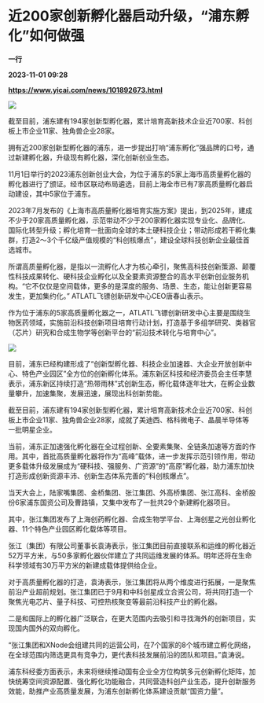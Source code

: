 # 近200家创新孵化器启动升级，“浦东孵化”如何做强
**一行**

**2023-11-01 09:28**

**https://www.yicai.com/news/101892673.html**

![](https://imgcdn.yicai.com/uppics/slides/2023/11/955b5d57da167daddbf1426c8d7459ba.jpg)

截至目前，浦东建有194家创新型孵化器，累计培育高新技术企业近700家、科创板上市企业11家、独角兽企业28家。

拥有近200家创新型孵化器的浦东，进一步提出打响“浦东孵化”强品牌的口号，通过新建孵化器，升级现有孵化器，深化创新创业生态。

11月1日举行的2023浦东创新创业大会，为位于浦东的5家上海市高质量孵化器的孵化器进行了颁证。经市区联动布局遴选，目前上海全市已有7家高质量孵化器启动建设，其中5家位于浦东。

2023年7月发布的《上海市高质量孵化器培育实施方案》提出，到2025年，建成不少于20家高质量孵化器，示范带动不少于200家孵化器实现专业化、品牌化、国际化转型升级；孵化培育一批面向全球的本土硬科技企业；带动形成若干孵化集群，打造2～3个千亿级产值规模的“科创核爆点”，建设全球科技创新企业最佳首选城市。

所谓高质量孵化器，是指以一流孵化人才为核心牵引，聚焦高科技创新策源、颠覆性科技成果转化、硬科技企业孵化以及全要素资源整合的高水平创新创业服务机构。“它不仅仅是空间载体，更多的是深度的服务、场景、生态，能让创新更容易发生，更加集约化。” ATLATL飞镖创新研发中心CEO唐春山表示。

作为位于浦东的5家高质量孵化器之一，ATLATL飞镖创新研发中心主要是围绕生物医药领域，实施前沿科技创新项目培育行动计划，打造基于多组学研究、类器官（芯片）研究和合成生物学等创新平台的“前沿技术转化与培育中心”。

![](https://imgcdn.yicai.com/uppics/images/2023/11/2ab011f6c90aa7fec42948cb2c4ce6fc.jpg)

目前，浦东已经构建形成了“创新型孵化器、科技企业加速器、大企业开放创新中心、特色产业园区”全方位的创新孵化体系。浦东新区科技和经济委员会主任李慧表示，浦东新区持续打造“热带雨林”式创新生态，孵化载体逐年壮大，在孵企业数量攀升，加速集聚，发展迅速，展现出科创新势能。

截至目前，浦东建有194家创新型孵化器，累计培育高新技术企业近700家、科创板上市企业11家、独角兽企业28家，成就了美迪西、格科微电子、晶晨半导体等一批明星企业。

当前，浦东正加速强化孵化器在全过程创新、全要素集聚、全链条加速等方面的作用。其中，首批高质量孵化器将作为“高峰”载体，进一步发挥示范引领作用，带动更多载体升级发展成为“硬科技、强服务、广资源”的“高原”孵化器，助力浦东加快打造形成创新资源丰沛、创新生态体系完善的“科创核爆点”。

当天大会上，陆家嘴集团、金桥集团、张江集团、外高桥集团、张江高科、金桥股份6家浦东国资公司及曹路镇，又集中发布了一批共29个新建孵化器项目。

其中，张江集团发布了上海创药孵化器、合成生物学平台、上海创星之光创业孵化器、11个特色产业园区孵化载体等项目。

张江（集团）有限公司董事长袁涛表示，张江集团目前直接联系和运维的孵化器近52万平方米，与50多家孵化器伙伴建立了共同运维发展的体系。明年还将在生命科学领域有30万平方米的新建成载体提供给企业。

对于高质量孵化器的打造，袁涛表示，张江集团将从两个维度进行拓展，一是聚焦前沿产业超前规划。张江集团已于9月和中科创星成立合资公司，将共同打造一个聚焦光电芯片、量子科技、可控热核聚变等最前沿科技产业的孵化器。

二是和国际上的孵化器广泛联合，在更大范围内去吸引和寻找海外的创新项目，实现国内国外的双向孵化。

“张江集团和XNode会组建共同的运营公司，在7个国家的8个城市建立孵化网络，在全球范围内筛选更具有竞争力，更代表科技发展前沿的团队和项目。”袁涛说。

浦东科经委方面表示，未来将继续推动国有企业全方位构筑多元创新孵化矩阵，加快统筹空间资源配置、强化孵化功能融合，共同营造科创产业生态，提升创新服务效能，助推产业高质量发展，为浦东创新孵化体系建设贡献“国资力量”。